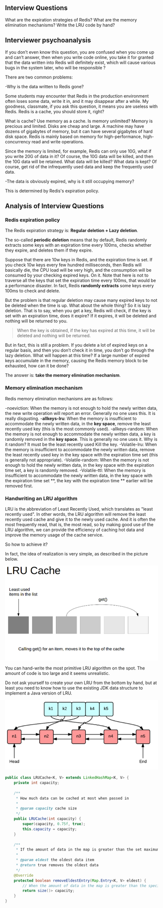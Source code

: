 ## Interview Questions

What are the expiration strategies of Redis? What are the memory elimination mechanisms? Write the LRU code by hand?

## Interviewer psychoanalysis

If you don’t even know this question, you are confused when you come up and can’t answer, then when you write code online, you take it for granted that the data written into Redis will definitely exist, which will cause various bugs in the system later, who will be responsible ?

There are two common problems:

-Why is the data written to Redis gone?

Some students may encounter that Redis in the production environment often loses some data, write it in, and it may disappear after a while. My goodness, classmate, if you ask this question, it means you are useless with Redis. Redis is a cache, you should store it, right?

What is cache? Use memory as a cache. Is memory unlimited? Memory is precious and limited. Disks are cheap and large. A machine may have dozens of gigabytes of memory, but it can have several gigabytes of hard disk space. Redis is mainly based on memory for high-performance, high-concurrency read and write operations.

Since the memory is limited, for example, Redis can only use 10G, what if you write 20G of data in it? Of course, the 10G data will be killed, and then the 10G data will be retained. What data will be killed? What data is kept? Of course, get rid of the infrequently used data and keep the frequently used data.

-The data is obviously expired, why is it still occupying memory?

This is determined by Redis's expiration policy.

## Analysis of Interview Questions

### Redis expiration policy

The Redis expiration strategy is: **Regular deletion + Lazy deletion**.

The so-called **periodic deletion** means that by default, Redis randomly extracts some keys with an expiration time every 100ms, checks whether they expire, and deletes them if they expire.

Suppose that there are 10w keys in Redis, and the expiration time is set. If you check 10w keys every few hundred milliseconds, then Redis will basically die, the CPU load will be very high, and the consumption will be consumed by your checking expired keys. On it. Note that here is not to traverse all the keys that set the expiration time every 100ms, that would be a performance disaster. In fact, Redis **randomly extracts** some keys every 100ms to check and delete.

But the problem is that regular deletion may cause many expired keys to not be deleted when the time is up. What about the whole thing? So it is lazy deletion. That is to say, when you get a key, Redis will check, if the key is set with an expiration time, does it expire? If it expires, it will be deleted and nothing will be returned to you.

> When the key is obtained, if the key has expired at this time, it will be deleted and nothing will be returned.

But in fact, this is still a problem. If you delete a lot of expired keys on a regular basis, and then you don’t check it in time, you don’t go through the lazy deletion. What will happen at this time? If a large number of expired keys accumulate in the memory, causing the Redis memory block to be exhausted, how can it be done?

The answer is: **take the memory elimination mechanism**.

### Memory elimination mechanism

Redis memory elimination mechanisms are as follows:

-noeviction: When the memory is not enough to hold the newly written data, the new write operation will report an error. Generally no one uses this. It is really disgusting.
-**allkeys-lru**: When the memory is insufficient to accommodate the newly written data, in the **key space**, remove the least recently used key (this is the most commonly used).
-allkeys-random: When the memory is not enough to accommodate the newly written data, a key is randomly removed in the **key space**. This is generally no one uses it. Why is it random? It must be the least recently used Kill the key.
-Volatile-lru: When the memory is insufficient to accommodate the newly written data, remove the least recently used key in the key space with the expiration time set (this is generally not appropriate).
-Volatile-random: When the memory is not enough to hold the newly written data, in the key space with the expiration time set, a key is randomly removed.
-Volatile-ttl: When the memory is insufficient to accommodate the newly written data, in the key space with the expiration time set **, the key with the expiration time ** earlier will be removed first.

### Handwriting an LRU algorithm

LRU is the abbreviation of Least Recently Used, which translates as "least recently used". In other words, the LRU algorithm will remove the least recently used cache and give it to the newly used cache. And it is often the most frequently read, that is, the most read, so by making good use of the LRU algorithm, we can provide the efficiency of caching hot data and improve the memory usage of the cache service.

So how to achieve it?

In fact, the idea of ​​realization is very simple, as described in the picture below.

![](./images/lru.png)

You can hand-write the most primitive LRU algorithm on the spot. The amount of code is too large and it seems unrealistic.

Do not ask yourself to create your own LRU from the bottom by hand, but at least you need to know how to use the existing JDK data structure to implement a Java version of LRU.

![](./images/lru-cache.png)

```java
public class LRUCache<K, V> extends LinkedHashMap<K, V> {
    private int capacity;

    /**
     * How much data can be cached at most when passed in
     *
     * @param capacity cache size
     */
    public LRUCache(int capacity) {
        super(capacity, 0.75f, true);
        this.capacity = capacity;
    }

    /**
     * If the amount of data in the map is greater than the set maximum capacity, return true, and delete the oldest data when adding a new object
     *
     * @param eldest the oldest data item
     * @return true removes the oldest data
     */
    @Override
    protected boolean removeEldestEntry(Map.Entry<K, V> eldest) {
        // When the amount of data in the map is greater than the specified number of caches, the oldest data is automatically removed
        return size()> capacity;
    }
}
```